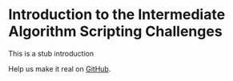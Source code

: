 # Introduction to the Intermediate Algorithm Scripting Challenges #

This is a stub introduction

Help us make it real on [GitHub](https://github.com/freeCodeCamp/learn/tree/master/src/introductions).